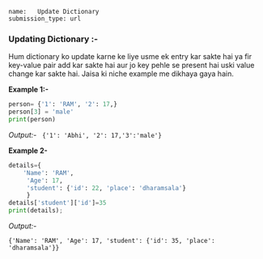 ```ngMeta
name:   Update Dictionary
submission_type: url
```

### Updating Dictionary :-

Hum dictionary ko update karne ke liye usme ek entry kar sakte hai ya fir key-value pair add kar sakte hai aur jo key pehle se present hai uski value change kar sakte hai. Jaisa ki niche example me dikhaya gaya hain.

**Example 1:-**

```python
person= {'1': 'RAM', '2': 17,}
person[3] = 'male'
print(person)
 ```
*Output:-*
` {'1': 'Abhi', '2': 17,'3':'male'}`

**Example 2-**

```python
details={
    'Name': 'RAM',
     'Age': 17, 
     'student': {'id': 22, 'place': 'dharamsala'}
     } 
details['student']['id']=35
print(details); 
 ```
   	 
*Output:-*

`{'Name': 'RAM', 'Age': 17, 'student': {'id': 35, 'place': 'dharamsala'}}`




